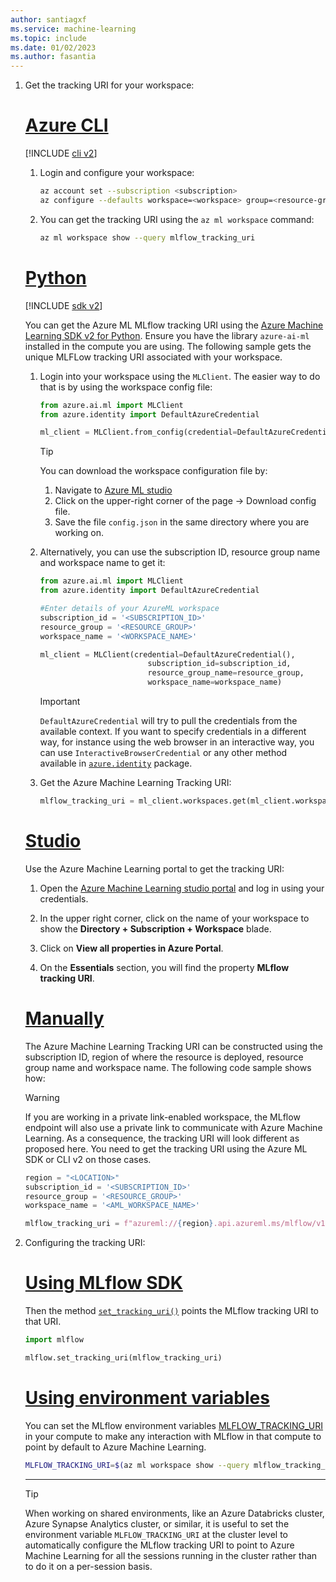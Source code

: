 ```yaml
---
author: santiagxf
ms.service: machine-learning
ms.topic: include
ms.date: 01/02/2023
ms.author: fasantia
---
```


1. Get the tracking URI for your workspace:

    # [Azure CLI](#tab/cli)
    
    [!INCLUDE [cli v2](machine-learning-cli-v2.md)]
    
    1. Login and configure your workspace:
    
        ```bash
        az account set --subscription <subscription>
        az configure --defaults workspace=<workspace> group=<resource-group> location=<location> 
        ```
    
    1. You can get the tracking URI using the `az ml workspace` command:
    
        ```bash
        az ml workspace show --query mlflow_tracking_uri
        ```
        
    # [Python](#tab/python)
    
    [!INCLUDE [sdk v2](machine-learning-sdk-v2.md)]
    
    You can get the Azure ML MLflow tracking URI using the [Azure Machine Learning SDK v2 for Python](../concept-v2.md). Ensure you have the library `azure-ai-ml` installed in the compute you are using. The following sample gets the unique MLFLow tracking URI associated with your workspace.
    
    1. Login into your workspace using the `MLClient`. The easier way to do that is by using the workspace config file:
    
        ```python
        from azure.ai.ml import MLClient
        from azure.identity import DefaultAzureCredential
    
        ml_client = MLClient.from_config(credential=DefaultAzureCredential())
        ```
    
        > [!TIP]
        > You can download the workspace configuration file by:
        > 1. Navigate to [Azure ML studio](https://ml.azure.com)
        > 2. Click on the upper-right corner of the page -> Download config file.
        > 3. Save the file `config.json` in the same directory where you are working on.
    
    1. Alternatively, you can use the subscription ID, resource group name and workspace name to get it:
    
        ```python
        from azure.ai.ml import MLClient
        from azure.identity import DefaultAzureCredential
    
        #Enter details of your AzureML workspace
        subscription_id = '<SUBSCRIPTION_ID>'
        resource_group = '<RESOURCE_GROUP>'
        workspace_name = '<WORKSPACE_NAME>'
    
        ml_client = MLClient(credential=DefaultAzureCredential(),
                                subscription_id=subscription_id, 
                                resource_group_name=resource_group,
                                workspace_name=workspace_name)
        ```
    
        > [!IMPORTANT]
        > `DefaultAzureCredential` will try to pull the credentials from the available context. If you want to specify credentials in a different way, for instance using the web browser in an interactive way, you can use `InteractiveBrowserCredential` or any other method available in [`azure.identity`](https://pypi.org/project/azure-identity/) package.
    
    1. Get the Azure Machine Learning Tracking URI:
    
        ```python
        mlflow_tracking_uri = ml_client.workspaces.get(ml_client.workspace_name).mlflow_tracking_uri
        ```
    
    # [Studio](#tab/studio)
    
    Use the Azure Machine Learning portal to get the tracking URI:
    
    1. Open the [Azure Machine Learning studio portal](https://ml.azure.com) and log in using your credentials.

    1. In the upper right corner, click on the name of your workspace to show the __Directory + Subscription + Workspace__ blade.

    1. Click on __View all properties in Azure Portal__.

    1. On the __Essentials__ section, you will find the property __MLflow tracking URI__.
    
    
    # [Manually](#tab/manual)
    
    The Azure Machine Learning Tracking URI can be constructed using the subscription ID, region of where the resource is deployed, resource group name and workspace name. The following code sample shows how:
    
    > [!WARNING]
    > If you are working in a private link-enabled workspace, the MLflow endpoint will also use a private link to communicate with Azure Machine Learning. As a consequence, the tracking URI will look different as proposed here. You need to get the tracking URI using the Azure ML SDK or CLI v2 on those cases.
    
    ```python
    region = "<LOCATION>"
    subscription_id = '<SUBSCRIPTION_ID>'
    resource_group = '<RESOURCE_GROUP>'
    workspace_name = '<AML_WORKSPACE_NAME>'
    
    mlflow_tracking_uri = f"azureml://{region}.api.azureml.ms/mlflow/v1.0/subscriptions/{subscription_id}/resourceGroups/{resource_group}/providers/Microsoft.MachineLearningServices/workspaces/{workspace_name}"
    ```

1. Configuring the tracking URI:

    # [Using MLflow SDK](#tab/mlflow)
    
    Then the method [`set_tracking_uri()`](https://mlflow.org/docs/latest/python_api/mlflow.html#mlflow.set_tracking_uri) points the MLflow tracking URI to that URI.
    
    ```python
    import mlflow
    
    mlflow.set_tracking_uri(mlflow_tracking_uri)
    ```
    
    # [Using environment variables](#tab/environ)
    
    You can set the MLflow environment variables [MLFLOW_TRACKING_URI](https://mlflow.org/docs/latest/tracking.html#logging-to-a-tracking-server) in your compute to make any interaction with MLflow in that compute to point by default to Azure Machine Learning.
    
    ```bash
    MLFLOW_TRACKING_URI=$(az ml workspace show --query mlflow_tracking_uri | sed 's/"//g') 
    ```

    ---

    > [!TIP]
    > When working on shared environments, like an Azure Databricks cluster, Azure Synapse Analytics cluster, or similar, it is useful to set the environment variable `MLFLOW_TRACKING_URI` at the cluster level to automatically configure the MLflow tracking URI to point to Azure Machine Learning for all the sessions running in the cluster rather than to do it on a per-session basis.
